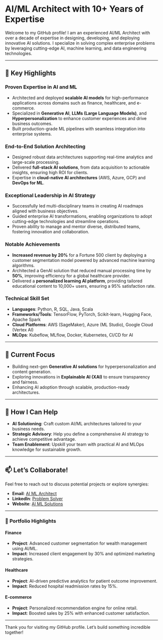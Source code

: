 # AI/ML Architect with 10+ Years of Expertise

Welcome to my GitHub profile! I am an experienced AI/ML Architect with over a decade of expertise in designing, developing, and deploying innovative AI solutions. I specialize in solving complex enterprise problems by leveraging cutting-edge AI, machine learning, and data engineering technologies.

---

## 🌟 **Key Highlights**

### **Proven Expertise in AI and ML**
- Architected and deployed **scalable AI models** for high-performance applications across domains such as finance, healthcare, and e-commerce.
- Specialized in **Generative AI**, **LLMs (Large Language Models)**, and **Hyperpersonalization** to enhance customer experiences and drive business outcomes.
- Built production-grade ML pipelines with seamless integration into enterprise systems.

### **End-to-End Solution Architecting**
- Designed robust data architectures supporting real-time analytics and large-scale processing.
- Delivered **full-stack AI solutions**, from data acquisition to actionable insights, ensuring high ROI for clients.
- Expertise in **cloud-native AI architectures** (AWS, Azure, GCP) and **DevOps for ML**.

### **Exceptional Leadership in AI Strategy**
- Successfully led multi-disciplinary teams in creating AI roadmaps aligned with business objectives.
- Guided enterprise AI transformations, enabling organizations to adopt cutting-edge technologies and streamline operations.
- Proven ability to manage and mentor diverse, distributed teams, fostering innovation and collaboration.

### **Notable Achievements**
- **Increased revenue by 20%** for a Fortune 500 client by deploying a customer segmentation model powered by advanced machine learning algorithms.
- Architected a GenAI solution that reduced manual processing time by **50%**, improving efficiency for a global healthcare provider.
- Delivered a **personalized learning AI platform**, providing tailored educational content to 10,000+ users, ensuring a 95% satisfaction rate.

### **Technical Skill Set**
- **Languages**: Python, R, SQL, Java, Scala
- **Frameworks/Tools**: TensorFlow, PyTorch, Scikit-learn, Hugging Face, Apache Spark
- **Cloud Platforms**: AWS (SageMaker), Azure (ML Studio), Google Cloud (Vertex AI)
- **MLOps**: Kubeflow, MLflow, Docker, Kubernetes, CI/CD for AI

---

## 🚀 **Current Focus**

- Building next-gen **Generative AI solutions** for hyperpersonalization and content generation.
- Exploring innovations in **Explainable AI (XAI)** to ensure transparency and fairness.
- Enhancing AI adoption through scalable, production-ready architectures.

---

## 💼 **How I Can Help**

- **AI Solutioning**: Craft custom AI/ML architectures tailored to your business needs.
- **Strategic Advisory**: Help you define a comprehensive AI strategy to achieve competitive advantage.
- **Team Enablement**: Upskill your team with practical AI and MLOps knowledge for sustainable growth.

---

## 📫 **Let’s Collaborate!**

Feel free to reach out to discuss potential projects or explore synergies:
- **Email**: [AI ML Architect](mailto:ashokbabu.hcl@gmail.com)
- **LinkedIn**: [Problem Solver](https://linkedin.com/in/ashokkumili)
- **Website**: [AI ML Solutions](https://tiksys.ai)

---

### 🌟 **Portfolio Highlights**

#### **Finance**
- **Project**: Advanced customer segmentation for wealth management using AI/ML.
- **Impact**: Increased client engagement by 30% and optimized marketing strategies.

#### **Healthcare**
- **Project**: AI-driven predictive analytics for patient outcome improvement.
- **Impact**: Reduced hospital readmission rates by 15%.

#### **E-commerce**
- **Project**: Personalized recommendation engine for online retail.
- **Impact**: Boosted sales by 25% with enhanced customer satisfaction.

---

Thank you for visiting my GitHub profile. Let’s build something incredible together!
